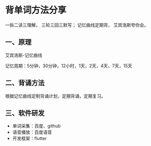 # 背单词方法分享 
一拆二读三理解，
三轮三回三默写；
记忆曲线定期背，
艾宾浩斯夸你会。

## 一、原理

艾宾浩斯-记忆曲线

记忆周期：5分钟，30分钟，12小时，1天，2天，4天，7天，15天

## 二、背诵方法

根据记忆曲线定制背诵计划，定期背诵，定期复习。

## 三、软件研发

- 单词采集：百度、github
- 语音播放：百度语音
- 开发框架：flutter

